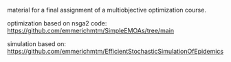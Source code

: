material for a final assignment of a multiobjective optimization course.

optimization based on nsga2 code: https://github.com/emmerichmtm/SimpleEMOAs/tree/main

simulation based on: https://github.com/emmerichmtm/EfficientStochasticSimulationOfEpidemics
